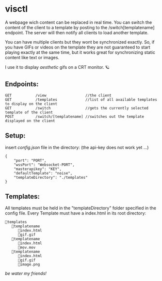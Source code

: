 # visctl
A webpage wich content can be replaced in real time.
You can switch the content of the client to a template by posting to the /switch[templatename] endpoint.
The server will then notify all clients to load another template.

You can have multiple clients but they wont be synchronized exactly.
So, if you have GIFs or videos on the template they are not guaranteed to start playing exactly at the same time, but
it works great for synchronizing static content like text or images.

I use it to display *aesthetic* gifs on a CRT monitor. 🪐

## Endpoints:

```
GET           /view                  //the client 
GET           /templates             //list of all available templates to display on the client
GET           /switch                //gets the currently selected template of the client
POST          /switch/[templatename] //switches out the template displayed on the client
```

## Setup:

insert *config.json* file in the directory:
(the api-key does not work yet ...)
```
{
	"port": "PORT",
	"wssPort": "Websocket-PORT",
	"masterapikey": "KEY",
	"defaultTemplate": "noise",
	"templateDirectory": "./templates"
}
```

## Templates:
All templates must be held in the "templateDirectory" folder specified in the config file.
Every Template must have a index.html in its root directory:
```
📂templates
   📁templatename
      📄index.html
      📄gif.gif
   📁templatename
      📄index.html
      📄mov.mov
   📁templatename
      📄index.html
      📄gif.gif
      📄image.png
```

*be water my friends!*
